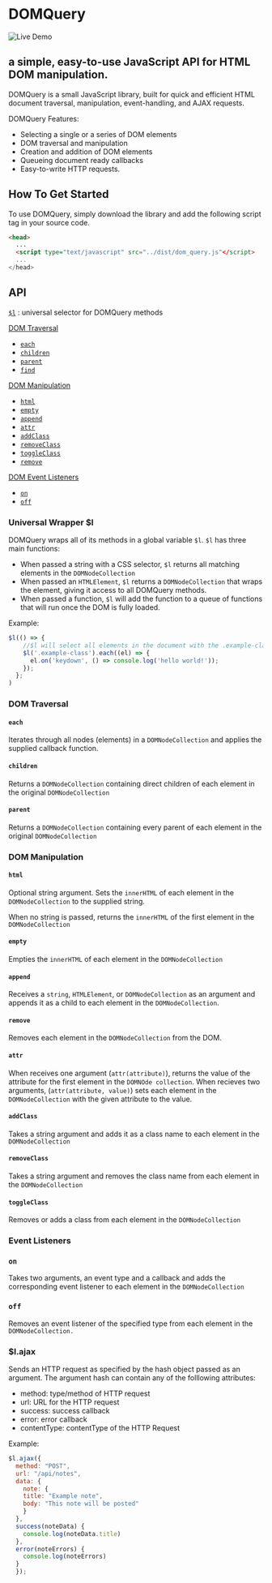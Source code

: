 # DOMQuery

![Live Demo](https://github.com/madnivek/SnakeGame)

## a simple, easy-to-use JavaScript API for HTML DOM manipulation.

DOMQuery is a small JavaScript library, built for quick and efficient HTML document traversal, manipulation, event-handling, and AJAX requests.

DOMQuery Features:

* Selecting a single or a series of DOM elements
* DOM traversal and manipulation
* Creation and addition of DOM elements
* Queueing document ready callbacks
* Easy-to-write HTTP requests.

## How To Get Started

To use DOMQuery, simply download the library and add the following script tag in your source code.

```HTML
<head>
  ...
  <script type="text/javascript" src="../dist/dom_query.js"</script>
  ...
</head>
```

## API

[`$l`](#l) : universal selector for DOMQuery methods

[DOM Traversal](#dom-traversal)

* [`each`](#each)
* [`children`](#children)
* [`parent`](#parent)
* [`find`](#find)

[DOM Manipulation](#dom-manipulation)

* [`html`](#html)
* [`empty`](#empty)
* [`append`](#append)
* [`attr`](#attr)
* [`addClass`](#addClass)
* [`removeClass`](#removeClass)
* [`toggleClass`](#toggleClass)
* [`remove`](#remove)

[DOM Event Listeners](#event-listeners)

* [`on`](#on)
* [`off`](#off)

### Universal Wrapper $l

DOMQuery wraps all of its methods in a global variable `$l`. `$l` has three main functions:

* When passed a string with a CSS selector, `$l` returns all matching elements in the `DOMNodeCollection`
* When passed an `HTMLElement`, `$l` returns a `DOMNodeCollection` that wraps the element, giving it access to all DOMQuery methods.
* When passed a function, `$l` will add the function to a queue of functions that will run once the DOM is fully loaded.

Example:

```javascript
$l(() => {
    //$l will select all elements in the document with the .example-class class and attach an event listener to each element in the resulting `DOMNodeCollection`
    $l('.example-class').each((el) => {
      el.on('keydown', () => console.log('hello world!'));
    });
  };
)
```

### DOM Traversal

#### `each`
Iterates through all nodes (elements) in a `DOMNodeCollection` and applies the supplied callback function.

#### `children`
Returns a `DOMNodeCollection` containing direct children of each element in the original `DOMNodeCollection`

#### `parent`
Returns a `DOMNodeCollection` containing every parent of each element in the original `DOMNodeCollection`

### DOM Manipulation

#### `html`
Optional string argument. Sets the `innerHTML` of each element in the `DOMNodeCollection` to the supplied string.

When no string is passed, returns the `innerHTML` of the first element in the `DOMNodeCollection`

#### `empty`
Empties the `innerHTML` of each element in the `DOMNodeCollection`

#### `append`
Receives a `string`, `HTMLElement`, or `DOMNodeCollection` as an argument and appends it as a child to each element in the `DOMNodeCollection`.

#### `remove`
Removes each element in the `DOMNodeCollection` from the DOM.

#### `attr`
When receives one argument (`attr(attribute)`), returns the value of the attribute for the first element in the `DOMNOde collection`. When recieves two arguments, (`attr(attribute, value)`) sets each element in the `DOMNodeCollection` with the given attribute to the value.


#### `addClass`
Takes a string argument and adds it as a class name to each element in the `DOMNodeCollection`

#### `removeClass`
Takes a string argument and removes the class name from each element in the `DOMNodeCollection`

#### `toggleClass`
Removes or adds a class from each element in the `DOMNodeCollection`

### Event Listeners

### `on`
Takes two arguments, an event type and a callback and adds the corresponding event listener to each element in the `DOMNodeCollection`

### `off`
Removes an event listener of the specified type from each element in the `DOMNodeCollection.`

### $l.ajax

Sends an HTTP request as specified by the hash object passed as an argument. The argument hash can contain any of the folllowing attributes:
* method: type/method of HTTP request
* url: URL for the HTTP request
* success: success callback
* error: error callback
* contentType: contentType of the HTTP Request

Example:

```javascript
$l.ajax({
  method: "POST",
  url: "/api/notes",
  data: {
    note: {
    title: "Example note",
    body: "This note will be posted"
    }
  },
  success(noteData) {
    console.log(noteData.title)
  },
  error(noteErrors) {
    console.log(noteErrors)
  }
  });
```
